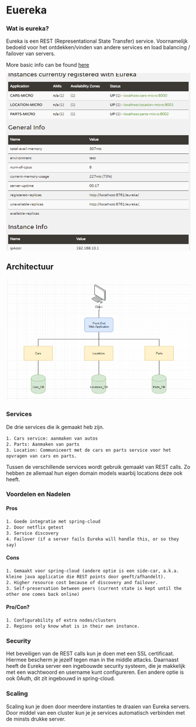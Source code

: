# Euereka
### Wat is eureka?
Eureka is een REST (Representational State Transfer) service. Voornamelijk bedoeld voor het ontdekken/vinden van andere services en load balancing / failover van servers.
	
More basic info can be found [here](https://github.com/Netflix/eureka/wiki/Eureka-at-a-glance)
	
![Screenshot](jeaMicro.PNG)
	
## Architectuur
	
![Screenshot](arch.PNG)

### Services
De drie services die ik gemaakt heb zijn.

	1. Cars service: aanmaken van autos
	2. Parts: Aanmaken van parts
	3. Location: Communiceert met de cars en parts service voor het opvragen van cars en parts.
	
Tussen de verschillende services wordt gebruik gemaakt van REST calls.
Zo hebben ze allemaal hun eigen domain models waarbij locations deze ook heeft.

### Voordelen en Nadelen

#### Pros

	1. Goede integratie met spring-cloud
	2. Door netflix getest
	3. Service discovery
	4. Failover (if a server fails Eureka will handle this, or so they say)

#### Cons
	
	1. Gemaakt voor spring-cloud (andere optie is een side-car, a.k.a. kleine java applicatie die REST points door geeft/afhandelt).
	2. Higher resource cost because of discovery and failover.
	3. Self-preservation between peers (current state is kept until the other one comes back online)

#### Pro/Con?
	
	1. Configurability of extra nodes/clusters
	2. Regions only know what is in their own instance.
	
### Security
Het beveiligen van de REST calls kun je doen met een SSL certificaat. Hiermee bescherm je jezelf tegen man in the middle attacks. Daarnaast heeft de Eureka server een ingebouwde security systeem, die je makkelijk met een wachtwoord en username kunt configureren. Een andere optie is ook 0Auth, dit zit ingebouwd in spring-cloud.
	
### Scaling

Scaling kun je doen door meerdere instanties te draaien van Eureka servers. Door middel van een cluster kun je je services automatisch verbinden met de minsts drukke server. 
	
